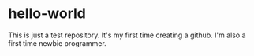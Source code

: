 # hello-world

This is just a test repository. It's my first time creating a github.
I'm also a first time newbie programmer.
